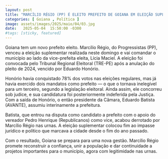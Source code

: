 ```yaml
---
layout: post
title: "MARCÍLIO RÉGIO (PP) É ELEITO PREFEITO DE GOIANA EM ELEIÇÃO SUPLEMENTAR; LÍCIA MACIEL SERÁ VICE"
categories: [ Goiana , Política ]
image: assets/images/2025/maio/04/03.jpg
date:   2025-05-04  15:50:00 -0300
#tags: [sticky, featured]
---
```

Goiana tem um novo prefeito eleito. Marcílio Régio, do Progressistas (PP), venceu a eleição suplementar realizada neste domingo e vai comandar o município ao lado da vice-prefeita eleita, Lícia Maciel. A eleição foi convocada pelo Tribunal Regional Eleitoral (TRE-PE) após a anulação do pleito de 2024, vencido por Eduardo Honório.

Honório havia conquistado 78% dos votos nas eleições regulares, mas já havia exercido dois mandatos como prefeito — o que o tornava inelegível para um terceiro, segundo a legislação eleitoral. Ainda assim, ele concorreu sob judice, e sua candidatura foi posteriormente indeferida pela Justiça. Com a saída de Honório, o então presidente da Câmara, Eduardo Batista (AVANTE), assumiu interinamente a prefeitura.

Batista, que entrou na disputa como candidato a prefeito com o apoio do vereador Pedro Henrique (Republicanos) como vice, acabou derrotado por Marcílio Régio nas urnas. A eleição suplementar colocou fim ao impasse jurídico e político que marcava a cidade desde o fim do ano passado.

Com o resultado, Goiana se prepara para uma nova gestão. Marcílio Régio promete reconstruir a confiança, unir a população e dar continuidade a projetos importantes para o município, agora com legitimidade nas urnas.